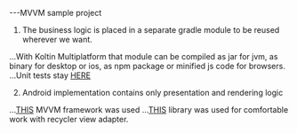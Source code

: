 ---MVVM sample project

1. The business logic is placed in a separate gradle module to be reused wherever we want. 

...With Koltin Multiplatform that module can be compiled as jar for jvm, as binary for desktop or ios, as npm package or minified js code for browsers.
...Unit tests stay [HERE](https://github.com/Link184/MvvmSample/tree/master/core/src/jvmTest)

2. Android implementation contains only presentation and rendering logic

...[THIS](https://github.com/Link184/ArchitectureMVVM) MVVM framework was used 
...[THIS](https://github.com/Link184/KidAdapter) library was used for comfortable work with recycler view adapter.
